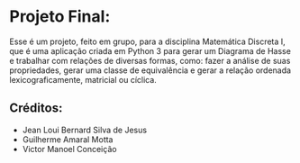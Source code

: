 # Projeto Final:

Esse é um projeto, feito em grupo, para a disciplina Matemática Discreta I, que é uma aplicação criada em Python 3 para gerar um Diagrama de Hasse e trabalhar com relações de diversas formas, como: fazer a análise de suas propriedades, gerar uma classe de equivalência e gerar a relação ordenada lexicograficamente, matricial ou cíclica.

## Créditos:

- Jean Loui Bernard Silva de Jesus
- Guilherme Amaral Motta
- Victor Manoel Conceição
